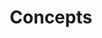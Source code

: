 ---
title: "Concepts"
description: 
weight: 100
linkTitle: "Concepts"
menu: 
  docs:
    parent: NGINX Gateway Fabric
---